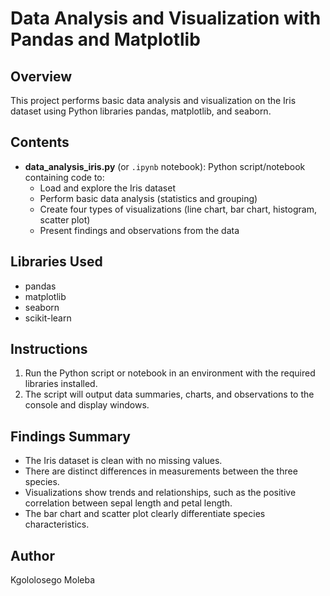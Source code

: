 # Data Analysis and Visualization with Pandas and Matplotlib

## Overview
This project performs basic data analysis and visualization on the Iris dataset using Python libraries pandas, matplotlib, and seaborn.

## Contents
- **data_analysis_iris.py** (or `.ipynb` notebook): Python script/notebook containing code to:
  - Load and explore the Iris dataset
  - Perform basic data analysis (statistics and grouping)
  - Create four types of visualizations (line chart, bar chart, histogram, scatter plot)
  - Present findings and observations from the data

## Libraries Used
- pandas
- matplotlib
- seaborn
- scikit-learn

## Instructions
1. Run the Python script or notebook in an environment with the required libraries installed.
2. The script will output data summaries, charts, and observations to the console and display windows.

## Findings Summary
- The Iris dataset is clean with no missing values.
- There are distinct differences in measurements between the three species.
- Visualizations show trends and relationships, such as the positive correlation between sepal length and petal length.
- The bar chart and scatter plot clearly differentiate species characteristics.

## Author
Kgololosego Moleba
